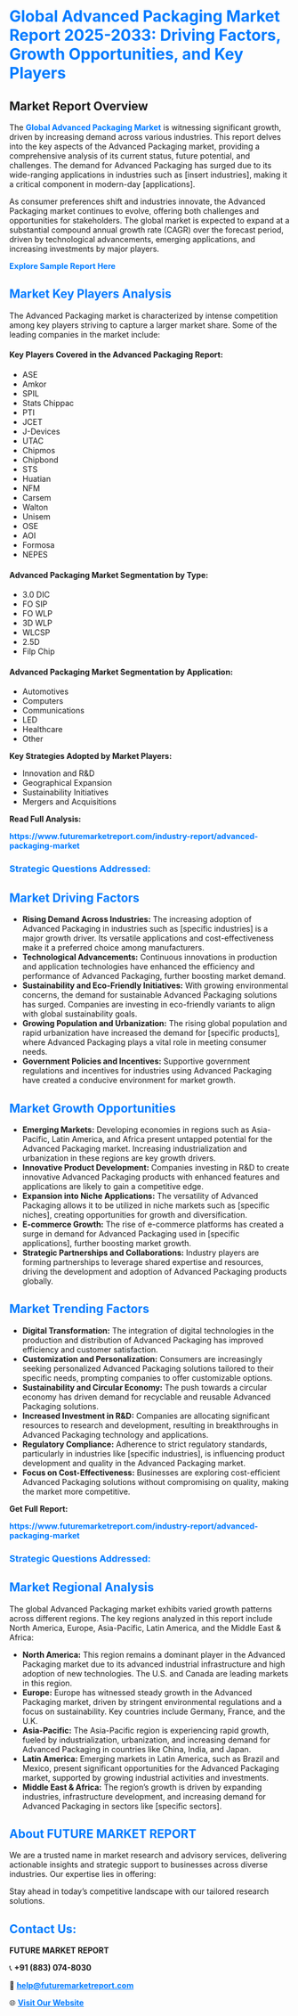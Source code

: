 <h1 style="color: #007BFF;">Global Advanced Packaging Market Report 2025-2033: Driving Factors, Growth Opportunities, and Key Players</h1>

<section id="overview">
<h2>Market Report Overview</h2>
<p>The <a href="https://www.futuremarketreport.com/industry-report/advanced-packaging-market" style="color: #007BFF; text-decoration: none;"><strong>Global Advanced Packaging Market</strong></a> is witnessing significant growth, driven by increasing demand across various industries. This report delves into the key aspects of the Advanced Packaging market, providing a comprehensive analysis of its current status, future potential, and challenges. The demand for Advanced Packaging has surged due to its wide-ranging applications in industries such as [insert industries], making it a critical component in modern-day [applications].</p>
<p>As consumer preferences shift and industries innovate, the Advanced Packaging market continues to evolve, offering both challenges and opportunities for stakeholders. The global market is expected to expand at a substantial compound annual growth rate (CAGR) over the forecast period, driven by technological advancements, emerging applications, and increasing investments by major players.</p>
</section>

<section id="overview">
<p><a href="https://www.futuremarketreport.com/request-sample/reportId=84491" style="color: #007BFF; text-decoration: none;"><strong>Explore Sample Report Here</strong></a></p>
</section>

<section id="key-players">
<h2 style="color: #007BFF;">Market Key Players Analysis</h2>
<p>The Advanced Packaging market is characterized by intense competition among key players striving to capture a larger market share. Some of the leading companies in the market include:</p>
<h4>Key Players Covered in the Advanced Packaging Report:</h4>
<ul><li>ASE</li><li>Amkor</li><li>SPIL</li><li>Stats Chippac</li><li>PTI</li><li>JCET</li><li>J-Devices</li><li>UTAC</li><li>Chipmos</li><li>Chipbond</li><li>STS</li><li>Huatian</li><li>NFM</li><li>Carsem</li><li>Walton</li><li>Unisem</li><li>OSE</li><li>AOI</li><li>Formosa</li><li>NEPES</li></ul>
<h4>Advanced Packaging Market Segmentation by Type:</h4>
<ul><li>3.0 DIC</li><li>FO SIP</li><li>FO WLP</li><li>3D WLP</li><li>WLCSP</li><li>2.5D</li><li>Filp Chip</li></ul>

<h4>Advanced Packaging Market Segmentation by Application:</h4>
<ul><li>Automotives</li><li>Computers</li><li>Communications</li><li>LED</li><li>Healthcare</li><li>Other</li></ul>
<p><strong>Key Strategies Adopted by Market Players:</strong></p>
<ul>
<li>Innovation and R&D</li>
<li>Geographical Expansion</li>
<li>Sustainability Initiatives</li>
<li>Mergers and Acquisitions</li>
</ul>
</section>

<section>
<p><strong>Read Full Analysis: </strong></p><a href="https://www.futuremarketreport.com/industry-report/advanced-packaging-market" style="color: #007BFF; text-decoration: none;"><strong>https://www.futuremarketreport.com/industry-report/advanced-packaging-market</strong></a>
<h3 style="color: #007BFF;">Strategic Questions Addressed:</h3>
</section>

<section id="driving-factors">
<h2 style="color: #007BFF;">Market Driving Factors</h2>
<ul>
<li><strong>Rising Demand Across Industries:</strong> The increasing adoption of Advanced Packaging in industries such as [specific industries] is a major growth driver. Its versatile applications and cost-effectiveness make it a preferred choice among manufacturers.</li>
<li><strong>Technological Advancements:</strong> Continuous innovations in production and application technologies have enhanced the efficiency and performance of Advanced Packaging, further boosting market demand.</li>
<li><strong>Sustainability and Eco-Friendly Initiatives:</strong> With growing environmental concerns, the demand for sustainable Advanced Packaging solutions has surged. Companies are investing in eco-friendly variants to align with global sustainability goals.</li>
<li><strong>Growing Population and Urbanization:</strong> The rising global population and rapid urbanization have increased the demand for [specific products], where Advanced Packaging plays a vital role in meeting consumer needs.</li>
<li><strong>Government Policies and Incentives:</strong> Supportive government regulations and incentives for industries using Advanced Packaging have created a conducive environment for market growth.</li>
</ul>
</section>

<section id="growth-opportunities">
<h2 style="color: #007BFF;">Market Growth Opportunities</h2>
<ul>
<li><strong>Emerging Markets:</strong> Developing economies in regions such as Asia-Pacific, Latin America, and Africa present untapped potential for the Advanced Packaging market. Increasing industrialization and urbanization in these regions are key growth drivers.</li>
<li><strong>Innovative Product Development:</strong> Companies investing in R&D to create innovative Advanced Packaging products with enhanced features and applications are likely to gain a competitive edge.</li>
<li><strong>Expansion into Niche Applications:</strong> The versatility of Advanced Packaging allows it to be utilized in niche markets such as [specific niches], creating opportunities for growth and diversification.</li>
<li><strong>E-commerce Growth:</strong> The rise of e-commerce platforms has created a surge in demand for Advanced Packaging used in [specific applications], further boosting market growth.</li>
<li><strong>Strategic Partnerships and Collaborations:</strong> Industry players are forming partnerships to leverage shared expertise and resources, driving the development and adoption of Advanced Packaging products globally.</li>
</ul>
</section>

<section id="trending-factors">
<h2 style="color: #007BFF;">Market Trending Factors</h2>
<ul>
<li><strong>Digital Transformation:</strong> The integration of digital technologies in the production and distribution of Advanced Packaging has improved efficiency and customer satisfaction.</li>
<li><strong>Customization and Personalization:</strong> Consumers are increasingly seeking personalized Advanced Packaging solutions tailored to their specific needs, prompting companies to offer customizable options.</li>
<li><strong>Sustainability and Circular Economy:</strong> The push towards a circular economy has driven demand for recyclable and reusable Advanced Packaging solutions.</li>
<li><strong>Increased Investment in R&D:</strong> Companies are allocating significant resources to research and development, resulting in breakthroughs in Advanced Packaging technology and applications.</li>
<li><strong>Regulatory Compliance:</strong> Adherence to strict regulatory standards, particularly in industries like [specific industries], is influencing product development and quality in the Advanced Packaging market.</li>
<li><strong>Focus on Cost-Effectiveness:</strong> Businesses are exploring cost-efficient Advanced Packaging solutions without compromising on quality, making the market more competitive.</li>
</ul>
</section>

<section>
<p><strong>Get Full Report: </strong></p><a href="https://www.futuremarketreport.com/industry-report/advanced-packaging-market" style="color: #007BFF; text-decoration: none;"><strong>https://www.futuremarketreport.com/industry-report/advanced-packaging-market</strong></a>
<h3 style="color: #007BFF;">Strategic Questions Addressed:</h3>
</section>


<section id="regional-analysis">
<h2 style="color: #007BFF;">Market Regional Analysis</h2>
<p>The global Advanced Packaging market exhibits varied growth patterns across different regions. The key regions analyzed in this report include North America, Europe, Asia-Pacific, Latin America, and the Middle East & Africa:</p>
<ul>
<li><strong>North America:</strong> This region remains a dominant player in the Advanced Packaging market due to its advanced industrial infrastructure and high adoption of new technologies. The U.S. and Canada are leading markets in this region.</li>
<li><strong>Europe:</strong> Europe has witnessed steady growth in the Advanced Packaging market, driven by stringent environmental regulations and a focus on sustainability. Key countries include Germany, France, and the U.K.</li>
<li><strong>Asia-Pacific:</strong> The Asia-Pacific region is experiencing rapid growth, fueled by industrialization, urbanization, and increasing demand for Advanced Packaging in countries like China, India, and Japan.</li>
<li><strong>Latin America:</strong> Emerging markets in Latin America, such as Brazil and Mexico, present significant opportunities for the Advanced Packaging market, supported by growing industrial activities and investments.</li>
<li><strong>Middle East & Africa:</strong> The region’s growth is driven by expanding industries, infrastructure development, and increasing demand for Advanced Packaging in sectors like [specific sectors].</li>
</ul>
</section>

<footer>
<h2 style="color: #007BFF;">About FUTURE MARKET REPORT</h2>
<p>We are a trusted name in market research and advisory services, delivering actionable insights and strategic support to businesses across diverse industries. Our expertise lies in offering:</p>

<p>Stay ahead in today’s competitive landscape with our tailored research solutions.</p>

<h2 style="color: #007BFF;">Contact Us:</h2>
<p><strong>FUTURE MARKET REPORT</strong></p>
<p>📞 <strong>+91 (883) 074-8030</strong></p>
<p>📧 <strong><a href="mailto:help@futuremarketreport.com" style="color: #007BFF;">help@futuremarketreport.com</a></strong></p>
<p>🌐 <strong><a href="https://www.futuremarketreport.com/" style="color: #007BFF;">Visit Our Website</a></strong></p>
</footer>